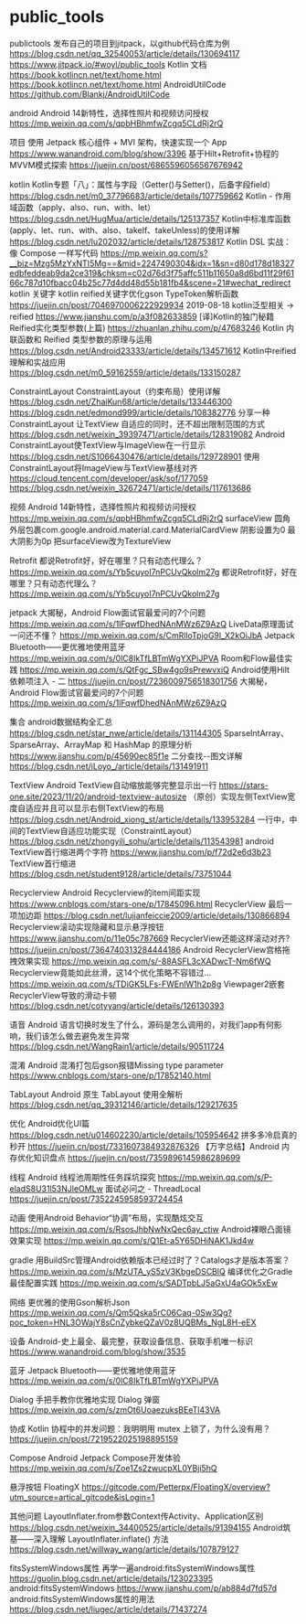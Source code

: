 # public_tools
publictools
发布自己的项目到jitpack，以github代码仓库为例 https://blog.csdn.net/qq_32540053/article/details/130694117 https://www.jitpack.io/#woyl/public_tools
Kotlin 文档 https://book.kotlincn.net/text/home.html https://book.kotlincn.net/text/home.html
AndroidUtilCode https://github.com/Blankj/AndroidUtilCode

android
Android 14新特性，选择性照片和视频访问授权 https://mp.weixin.qq.com/s/qpbHBhmfwZcgq5CLdRj2rQ

项目
使用 Jetpack 核心组件 + MVI 架构，快速实现一个 App https://www.wanandroid.com/blog/show/3396
基于Hilt+Retrofit+协程的MVVM模式探索 https://juejin.cn/post/6865596056567676942

kotlin
Kotlin专题「八」：属性与字段（Getter()与Setter()，后备字段field） https://blog.csdn.net/m0_37796683/article/details/107759662
Kotlin - 作用域函数（apply、also、run、with、let） https://blog.csdn.net/HugMua/article/details/125137357
Kotlin中标准库函数(apply、let、run、with、also、takeIf、takeUnless)的使用详解 https://blog.csdn.net/lu202032/article/details/128753817
Kotlin DSL 实战：像 Compose 一样写代码  https://mp.weixin.qq.com/s?__biz=Mzg5MzYxNTI5Mg==&mid=2247490304&idx=1&sn=d80d178d18327edbfeddeab9da2ce319&chksm=c02d76d3f75affc511b11650a8d6bd11f29f6166c787d10fbacc04b25c77d4dd48d55b181fb4&scene=21#wechat_redirect
kotlin 关键字
kotlin reified关键字优化gson TypeToken解析函数 https://juejin.cn/post/7046970006222929934
2019-08-18 kotlin泛型相关 -> reified https://www.jianshu.com/p/a3f082633859
[译]Kotlin的独门秘籍Reified实化类型参数(上篇) https://zhuanlan.zhihu.com/p/47683246
Kotlin 内联函数和 Reified 类型参数的原理与运用 https://blog.csdn.net/Android23333/article/details/134571612
Kotlin中reified理解和实战应用 https://blog.csdn.net/m0_59162559/article/details/133150287

ConstraintLayout
ConstraintLayout（约束布局）使用详解 https://blog.csdn.net/ZhaiKun68/article/details/133446300 https://blog.csdn.net/edmond999/article/details/108382776
分享一种 ConstraintLayout 让TextView 自适应的同时，还不超出限制范围的方式 https://blog.csdn.net/weixin_39397471/article/details/128319082
Android ConstraintLayout使TextView与ImageView在一行显示 https://blog.csdn.net/S1066430476/article/details/129728901
使用ConstraintLayout将ImageView与TextView基线对齐 https://cloud.tencent.com/developer/ask/sof/177059 https://blog.csdn.net/weixin_32672471/article/details/117613686

视频
Android 14新特性，选择性照片和视频访问授权 https://mp.weixin.qq.com/s/qpbHBhmfwZcgq5CLdRj2rQ
surfaceView 圆角  外层包裹com.google.android.material.card.MaterialCardView 阴影设置为0 最大阴影为0p 把surfaceView改为TextureView

Retrofit
都说Retrofit好，好在哪里？只有动态代理么？ https://mp.weixin.qq.com/s/Yb5cuyoI7nPCUvQkolm27g
都说Retrofit好，好在哪里？只有动态代理么？ https://mp.weixin.qq.com/s/Yb5cuyoI7nPCUvQkolm27g

jetpack
大揭秘，Android Flow面试官最爱问的7个问题 https://mp.weixin.qq.com/s/1lFqwfDhedNAnMWz6Z9AzQ
LiveData原理面试一问还不懂？ https://mp.weixin.qq.com/s/CmRlloTpjoG9l_X2kOiJbA
Jetpack Bluetooth——更优雅地使用蓝牙 https://mp.weixin.qq.com/s/0lC8IkTfLBTmWgYXPiJPVA
Room和Flow最佳实践 https://mp.weixin.qq.com/s/QtFgc_SBw4go9sPrewvxiQ
Android使用Hilt依赖项注入 - 二 https://juejin.cn/post/7236009756518301756
大揭秘，Android Flow面试官最爱问的7个问题 https://mp.weixin.qq.com/s/1lFqwfDhedNAnMWz6Z9AzQ

集合
android数据结构全汇总 https://blog.csdn.net/star_nwe/article/details/131144305
SparseIntArray、SparseArray、ArrayMap 和 HashMap 的原理分析 https://www.jianshu.com/p/45690ec85f1e
二分查找--图文详解 https://blog.csdn.net/iLoyo_/article/details/131491911

TextView
Android TextView自动缩放能够完整显示出一行 https://stars-one.site/2023/11/20/android-textview-autosize
（原创）实现左侧TextView宽度自适应并且可以显示右侧TextView的布局 https://blog.csdn.net/Android_xiong_st/article/details/133953284
一行中，中间的TextView自适应功能实现（ConstraintLayout） https://blog.csdn.net/zhongyili_sohu/article/details/113543981
android TextView首行缩进两个字符 https://www.jianshu.com/p/f72d2e6d3b23
TextView首行缩进 https://blog.csdn.net/student9128/article/details/73751044

Recyclerview
Android Recyclerview的item间距实现 https://www.cnblogs.com/stars-one/p/17845096.html
RecyclerView 最后一项加边距 https://blog.csdn.net/lujianfeiccie2009/article/details/130866894
Recyclerview滚动实现隐藏和显示悬浮按钮 https://www.jianshu.com/p/11e05c787669
RecyclerView还能这样滚动对齐? https://juejin.cn/post/7364740313284444186
Android RecyclerView宫格拖拽效果实现 https://mp.weixin.qq.com/s/-88ASFL3cXADwcT-Nm6fWQ
Recyclerview竟能如此丝滑，这14个优化策略不容错过... https://mp.weixin.qq.com/s/TDiGK5LFs-FWEnlW1h2p8g
Viewpager2嵌套RecyclerView导致的滑动卡顿 https://blog.csdn.net/cotyyang/article/details/126130393


语音
Android 语言切换时发生了什么，源码是怎么调用的，对我们app有何影响，我们该怎么做去避免发生异常 https://blog.csdn.net/WangRain1/article/details/90511724

混淆
Android 混淆打包后gson报错Missing type parameter https://www.cnblogs.com/stars-one/p/17852140.html

TabLayout
Android 原生 TabLayout 使用全解析 https://blog.csdn.net/qq_39312146/article/details/129217635

优化
Android优化UI篇 https://blog.csdn.net/u014602230/article/details/105954642
拼多多冷启真的秒开 https://juejin.cn/post/7331607384932876326
【万字总结】Android 内存优化知识盘点 https://juejin.cn/post/7359896145986289699

线程
Android 线程池周期性任务踩坑探究 https://mp.weixin.qq.com/s/P-eladS8U31l53NJleOMLw
面试必问之 - ThreadLocal https://juejin.cn/post/7352245958593724454

动画
使用Android Behavior“协调”布局，实现酷炫交互 https://mp.weixin.qq.com/s/RsosJhbNwNxQec6ay_ctiw
Android裸眼凸面镜效果实现 https://mp.weixin.qq.com/s/Q1Et-a5Y65DHiNAK1Jkd4w

gradle
用BuildSrc管理Android依赖版本已经过时了？Catalogs才是版本答案？ https://mp.weixin.qq.com/s/MzUTA_yS5zV3KbgeDSCBlQ
编译优化之Gradle最佳配置实践 https://mp.weixin.qq.com/s/SADTpbLJ5aGxU4aGOk5xEw

网络
更优雅的使用Gson解析Json https://mp.weixin.qq.com/s/Qm5Qska5rC06Caq-0Sw3Qg?poc_token=HNL3OWajY8sCnZybkeQZaV0z8UQBMs_NgL8H-eEX

设备
Android-史上最全、最完整，获取设备信息、获取手机唯一标识 https://www.wanandroid.com/blog/show/3535

蓝牙
Jetpack Bluetooth——更优雅地使用蓝牙 https://mp.weixin.qq.com/s/0lC8IkTfLBTmWgYXPiJPVA

Dialog
手把手教你优雅地实现 Dialog 弹窗 https://mp.weixin.qq.com/s/zmOt6UoaezuksBEeTl43VA

协成
Kotlin 协程中的并发问题：我明明用 mutex 上锁了，为什么没有用？ https://juejin.cn/post/7219522025198895159

Compose
Android Jetpack Compose开发体验 https://mp.weixin.qq.com/s/Zoe1Zs2zwucpXL0YBji5hQ

悬浮按钮
FloatingX https://gitcode.com/Petterpx/FloatingX/overview?utm_source=artical_gitcode&isLogin=1 

其他问题
LayoutInflater.from参数Context传Activity、Application区别 https://blog.csdn.net/weixin_34400525/article/details/91394155
Android筑基——深入理解 LayoutInflater.inflate() 方法 https://blog.csdn.net/willway_wang/article/details/107879127

fitsSystemWindows属性
再学一遍android:fitsSystemWindows属性 https://guolin.blog.csdn.net/article/details/123023395
android:fitsSystemWindows https://www.jianshu.com/p/ab884d7fd57d
android:fitsSystemWindows属性的用法 https://blog.csdn.net/liugec/article/details/71437274
